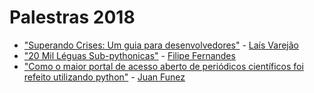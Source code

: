 # Palestras 2018

* ["Superando Crises: Um guia para desenvolvedores"](https://docs.google.com/presentation/d/1D5MbTwAV8yiVzvBcF1TiiI6N_qs4nEMMPp8cldkmzHo/edit)  - [Laís Varejão](https://github.com/laisvarejao)
* ["20 Mil Léguas Sub-pythonicas"](https://ocefpaf.github.io/PythonSulKeynote)  - [Filipe Fernandes](https://github.com/ocefpaf)
* ["Como o maior portal de acesso aberto de periódicos científicos foi refeito utilizando python"](https://docs.google.com/presentation/d/1_2FAZ1fAo9q6McFRaAJElGZU9I0-dzc0Y4KVR2gbHIM/edit?usp=sharing)  - [Juan Funez](https://github.com/jfunez)
